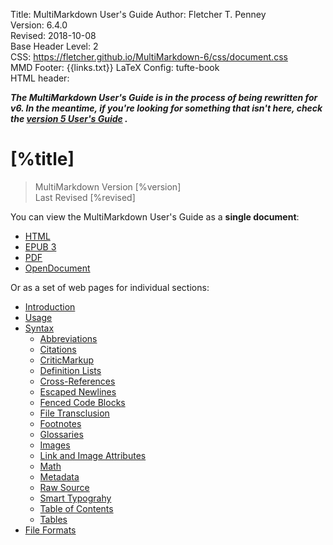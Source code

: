 Title:	MultiMarkdown User's Guide
Author:	Fletcher T. Penney  
Version:	6.4.0  
Revised:	2018-10-08  
Base Header Level:	2  
CSS:	https://fletcher.github.io/MultiMarkdown-6/css/document.css  
MMD Footer:	{{links.txt}}
LaTeX Config:	tufte-book  
HTML header:	<script src="https://cdnjs.cloudflare.com/ajax/libs/mathjax/2.7.2/MathJax.js?config=TeX-AMS-MML_HTMLorMML"></script>
<link rel="stylesheet" href="https://cdnjs.cloudflare.com/ajax/libs/highlight.js/9.12.0/styles/default.min.css">
<script src="https://cdnjs.cloudflare.com/ajax/libs/highlight.js/9.12.0/highlight.min.js"></script>
<script>hljs.initHighlightingOnLoad();</script>


***The MultiMarkdown User's Guide is in the process of being rewritten for v6.  In the meantime, if you're looking for something that isn't here, check the [version 5 User's Guide](http://fletcher.github.io/MultiMarkdown-5/) .***

#  [%title] #

> MultiMarkdown Version [%version]  
> Last Revised [%revised]


You can view the MultiMarkdown User's Guide as a **single document**:

* [HTML](MMD_Users_Guide.html)
* [EPUB 3](MMD_Users_Guide.epub)
* [PDF](MMD_Users_Guide.pdf)
* [OpenDocument](MMD_Users_Guide.fodt)

Or as a set of web pages for individual sections:

* [Introduction](introduction.html)
* [Usage](usage/index.html)
* [Syntax](syntax/index.html)
	* [Abbreviations](syntax/abbreviations.html)
	* [Citations](syntax/citation.html)
	* [CriticMarkup](syntax/critic.html)
	* [Definition Lists](syntax/definitions.html)
	* [Cross-References](syntax/cross-references.html)
	* [Escaped Newlines](syntax/newlines.html)
	* [Fenced Code Blocks](syntax/fences.html)
	* [File Transclusion](syntax/transclusion.html)
	* [Footnotes](syntax/footnotes.html)
	* [Glossaries](syntax/glossary.html)
	* [Images](syntax/images.html)
	* [Link and Image Attributes](syntax/attributes.html)
	* [Math](syntax/math.html)
	* [Metadata](syntax/metadata.html)
	* [Raw Source](syntax/raw.html)
	* [Smart Typograhy](syntax/typography.html)
	* [Table of Contents](syntax/toc.html)
	* [Tables](syntax/tables.html)
* [File Formats](files/index.html)